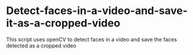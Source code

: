# Detect-faces-in-a-video-and-save-it-as-a-cropped-video
This script uses openCV to detect faces in a video and save the faces detected as a cropped video
